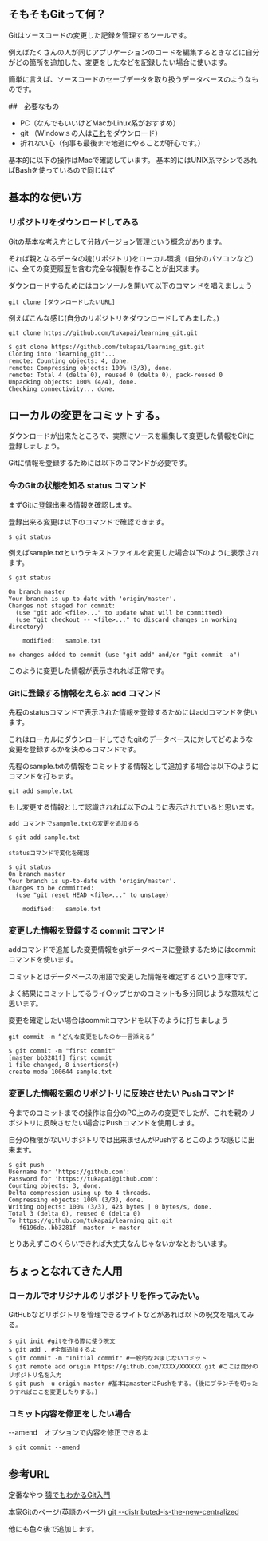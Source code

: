 
## そもそもGitって何？

Gitはソースコードの変更した記録を管理するツールです。

例えばたくさんの人が同じアプリケーションのコードを編集するときなどに自分がどの箇所を追加した、変更をしたなどを記録したい場合に使います。

簡単に言えば、ソースコードのセーブデータを取り扱うデータベースのようなものです。

##　必要なもの

- PC（なんでもいいけどMacかLinux系がおすすめ）
- git （Windowｓの人は[これ](https://gitforwindows.org/)をダウンロード）
- 折れない心（何事も最後まで地道にやることが肝心です。）

基本的に以下の操作はMacで確認しています。
基本的にはUNIX系マシンであればBashを使っているので同じはず

## 基本的な使い方

### リポジトリをダウンロードしてみる

Gitの基本な考え方として分散バージョン管理という概念があります。

それば親となるデータの塊(リポジトリ)をローカル環境（自分のパソコンなど）に、全ての変更履歴を含む完全な複製を作ることが出来ます。

ダウンロードするためにはコンソールを開いて以下のコマンドを唱えましょう

```
git clone [ダウンロードしたいURL]
```

例えばこんな感じ(自分のリポジトリをダウンロードしてみました。)

```
git clone https://github.com/tukapai/learning_git.git

$ git clone https://github.com/tukapai/learning_git.git
Cloning into 'learning_git'...
remote: Counting objects: 4, done.
remote: Compressing objects: 100% (3/3), done.
remote: Total 4 (delta 0), reused 0 (delta 0), pack-reused 0
Unpacking objects: 100% (4/4), done.
Checking connectivity... done.
```


## ローカルの変更をコミットする。

ダウンロードが出来たところで、実際にソースを編集して変更した情報をGitに登録しましょう。

Gitに情報を登録するためには以下のコマンドが必要です。


### 今のGitの状態を知る status コマンド

まずGitに登録出来る情報を確認します。

登録出来る変更は以下のコマンドで確認できます。

```
$ git status
```

例えばsample.txtというテキストファイルを変更した場合以下のように表示されます。


```
$ git status

On branch master
Your branch is up-to-date with 'origin/master'.
Changes not staged for commit:
  (use "git add <file>..." to update what will be committed)
  (use "git checkout -- <file>..." to discard changes in working directory)

	modified:   sample.txt

no changes added to commit (use "git add" and/or "git commit -a")

```

このように変更した情報が表示されれば正常です。

### Gitに登録する情報をえらぶ add コマンド

先程のstatusコマンドで表示された情報を登録するためにはaddコマンドを使います。

これはローカルにダウンロードしてきたgitのデータベースに対してどのような変更を登録するかを決めるコマンドです。

先程のsample.txtの情報をコミットする情報として追加する場合は以下のようにコマンドを打ちます。

```
git add sample.txt
```

もし変更する情報として認識されれば以下のように表示されていると思います。

```
add コマンドでsampmle.txtの変更を追加する

$ git add sample.txt

statusコマンドで変化を確認

$ git status
On branch master
Your branch is up-to-date with 'origin/master'.
Changes to be committed:
  (use "git reset HEAD <file>..." to unstage)

	modified:   sample.txt

```

### 変更した情報を登録する commit コマンド

addコマンドで追加した変更情報をgitデータベースに登録するためにはcommitコマンドを使います。

コミットとはデータベースの用語で変更した情報を確定するという意味です。

よく結果にコミットしてるライ○ップとかのコミットも多分同じような意味だと思います。

変更を確定したい場合はcommitコマンドを以下のように打ちましょう

```
git commit -m “どんな変更をしたのか一言添える”
```

```
$ git commit -m "first commit"
[master bb3281f] first commit
1 file changed, 8 insertions(+)
create mode 100644 sample.txt
```

### 変更した情報を親のリポジトリに反映させたい Pushコマンド

今までのコミットまでの操作は自分のPC上のみの変更でしたが、これを親のリポジトリに反映させたい場合はPushコマンドを使用します。

自分の権限がないリポジトリでは出来ませんがPushするとこのような感じに出来ます。

```
$ git push
Username for 'https://github.com':
Password for 'https://tukapai@github.com':
Counting objects: 3, done.
Delta compression using up to 4 threads.
Compressing objects: 100% (3/3), done.
Writing objects: 100% (3/3), 423 bytes | 0 bytes/s, done.
Total 3 (delta 0), reused 0 (delta 0)
To https://github.com/tukapai/learning_git.git
   f6196de..bb3281f  master -> master
```

とりあえずこのくらいできれば大丈夫なんじゃないかなとおもいます。

## ちょっとなれてきた人用

### ローカルでオリジナルのリポジトリを作ってみたい。

GitHubなどリポジトリを管理できるサイトなどがあれば以下の呪文を唱えてみる。

```
$ git init #gitを作る際に使う呪文
$ git add . #全部追加するよ
$ git commit -m "Initial commit" #一般的なおまじないコミット
$ git remote add origin https://github.com/XXXX/XXXXXX.git #ここは自分のリポジトリ名を入力
$ git push -u origin master #基本はmasterにPushをする。(後にブランチを切ったりすればここを変更したりする。)
```

### コミット内容を修正をしたい場合

--amend　オプションで内容を修正できるよ

```
$ git commit --amend

```

## 参考URL

定番なやつ
[猿でもわかるGit入門](https://backlog.com/ja/git-tutorial/)

本家Gitのページ(英語のページ)
[git --distributed-is-the-new-centralized](https://git-scm.com/)

他にも色々後で追加します。
